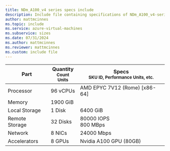 ```yaml
---
title: NDm_A100_v4 series specs include
description: Include file containing specifications of NDm_A100_v4-series VM sizes.
author: mattmcinnes
ms.topic: include
ms.service: azure-virtual-machines
ms.subservice: sizes
ms.date: 07/31/2024
ms.author: mattmcinnes
ms.reviewer: mattmcinnes
ms.custom: include file
---
```

| Part | Quantity <br><sup>Count Units | Specs <br><sup>SKU ID, Performance Units, etc.  |
|---|---|---|
| Processor      |  96 vCPUs     | AMD EPYC 7V12 (Rome) [x86-64] |
| Memory         |  1900 GiB        |    |
| Local Storage  |  1 Disk         |  6400 GiB  |
| Remote Storage |  32 Disks  | 80000 IOPS <br> 800 MBps |
| Network        |  8 NICs        |  24000 Mbps |
| Accelerators   |  8 GPUs            | Nvidia A100 GPU (80GB)    |
